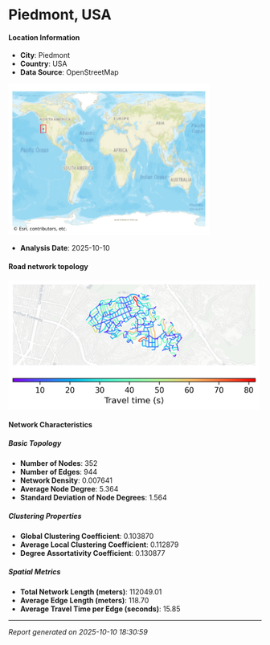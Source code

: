 # Piedmont, USA

#### Location Information

- **City**: Piedmont
- **Country**: USA
- **Data Source**: OpenStreetMap
<img src="Piedmont_location.png" alt="Piedmont Location Map" width="400" />

- **Analysis Date**: 2025-10-10

#### Road network topology

<img src="Piedmont_network_map.png" alt="Piedmont Road Network Map" width="500"/>

#### Network Characteristics

##### Basic Topology

- **Number of Nodes**: 352
- **Number of Edges**: 944
- **Network Density**: 0.007641
- **Average Node Degree**: 5.364
- **Standard Deviation of Node Degrees**: 1.564

##### Clustering Properties

- **Global Clustering Coefficient**: 0.103870
- **Average Local Clustering Coefficient**: 0.112879
- **Degree Assortativity Coefficient**: 0.130877

##### Spatial Metrics

- **Total Network Length (meters)**: 112049.01
- **Average Edge Length (meters)**: 118.70
- **Average Travel Time per Edge (seconds)**: 15.85

---
*Report generated on 2025-10-10 18:30:59*

